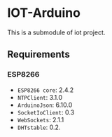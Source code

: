 # IOT-Arduino

This is a submodule of iot project.

## Requirements

### ESP8266

- `ESP8266 core`: 2.4.2
- `NTPClient`: 3.1.0
- `ArduinoJson`: 6.10.0
- `SocketIoClient`: 0.3
- `WebSockets`: 2.1.1
- `DHTstable`: 0.2.
